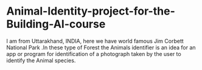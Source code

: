 # Animal-Identity-project-for-the-Building-AI-course
I am from Uttarakhand, INDIA, here we have world famous Jim Corbett National Park .In these type of Forest the Animals identifier is an idea  for an app or program for identification of a photograph taken by the user to identify the Animal species.
